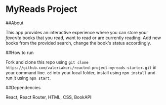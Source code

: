 # MyReads Project

##About

This app provides an interactive experience where you can store your *favorite* books that you read, want to read or are currently reading. Add new books from the provided search, change the book's status accordingly.

##How to run

Fork and clone this repo using
`git clone https://github.com/valeriakori/reactnd-project-myreads-starter.git`
in your command line.
`cd` into your local folder, install using `npm install` and run it using `npm start`.

##Dependencies

React, React Router, HTML, CSS, BookAPI